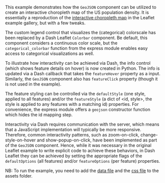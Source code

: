This example demonstrates how the `GeoJSON` component can be utilized to create an interactive choropleth map of the US population density. It is essentially a reproduction of the [interactive choropleth map](https://leafletjs.com/examples/choropleth/) in the Leaflet example gallery, but with a few tweaks. 

The custom legend control that visualizes the (categorical) colorscale has been replaced by a Dash Leaflet `Colorbar` component. Be default, this component considers a continuous color scale, but the `categorical_colorbar` function from the express module enables easy access to categorical visualizations as well.

To illustrate how interactivity can be achieved via Dash, the info control (which shows feature details on hover) is now created in Python. The info is updated via a Dash callback that takes the `featureHover` property as a input. Similarly, the `GeoJSON` component also has `featureClick` property (though it is not used in the example). 

The feature styling can be controlled via the `defaultStyle` (one style, applied to all features) and/or the `featureStyle` (a dict of <id, style>, the style is applied to any features with a matching id) properties. For convenience, the express module offers a `geojson` constructor function which hides the id mapping step.

Interactivity via Dash requires communication with the server, which means that a JavaScript implementation will typically be more responsive. Therefore, common interactivity patterns, such as zoom-on-click, change-style-on-hover and show-popup-on-click, have been implemented as part of the `GeoJSON` component. Hence, while it was necessary in the original Leaflet example to write explicit code to achieve these behaviors, in Dash Leaflet they can be achieved by setting the appropriate flags of the `defaultOptions` (all features) and/or `featureOptions` (per feature) properties.

NB: To run the example, you need to add the [data file](https://dash-leaflet.herokuapp.com/assets/us-states.json) and the [css file](https://dash-leaflet.herokuapp.com/assets/geojson.css) to the assets folder.